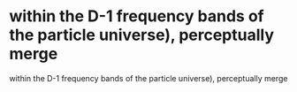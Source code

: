 # within the D-1 frequency bands of the particle universe), perceptually merge

within the D-1 frequency bands of the particle universe), perceptually merge